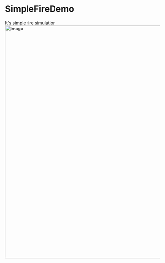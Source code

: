 # SimpleFireDemo
It's simple fire simulation
<img width="1566" height="758" alt="image" src="https://github.com/user-attachments/assets/1a0ffc3f-b57b-47a3-9424-ca357f63c7b3" />
